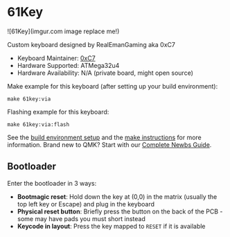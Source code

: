 # 61Key

![61Key](imgur.com image replace me!)

Custom keyboard designed by RealEmanGaming aka 0xC7

* Keyboard Maintainer: [0xC7](https://github.com/RealEmanGaming)
* Hardware Supported: ATMega32u4
* Hardware Availability: N/A (private board, might open source)

Make example for this keyboard (after setting up your build environment):

    make 61key:via

Flashing example for this keyboard:

    make 61key:via:flash

See the [build environment setup](https://docs.qmk.fm/#/getting_started_build_tools) and the [make instructions](https://docs.qmk.fm/#/getting_started_make_guide) for more information. Brand new to QMK? Start with our [Complete Newbs Guide](https://docs.qmk.fm/#/newbs).

## Bootloader

Enter the bootloader in 3 ways:

* **Bootmagic reset**: Hold down the key at (0,0) in the matrix (usually the top left key or Escape) and plug in the keyboard
* **Physical reset button**: Briefly press the button on the back of the PCB - some may have pads you must short instead
* **Keycode in layout**: Press the key mapped to `RESET` if it is available
